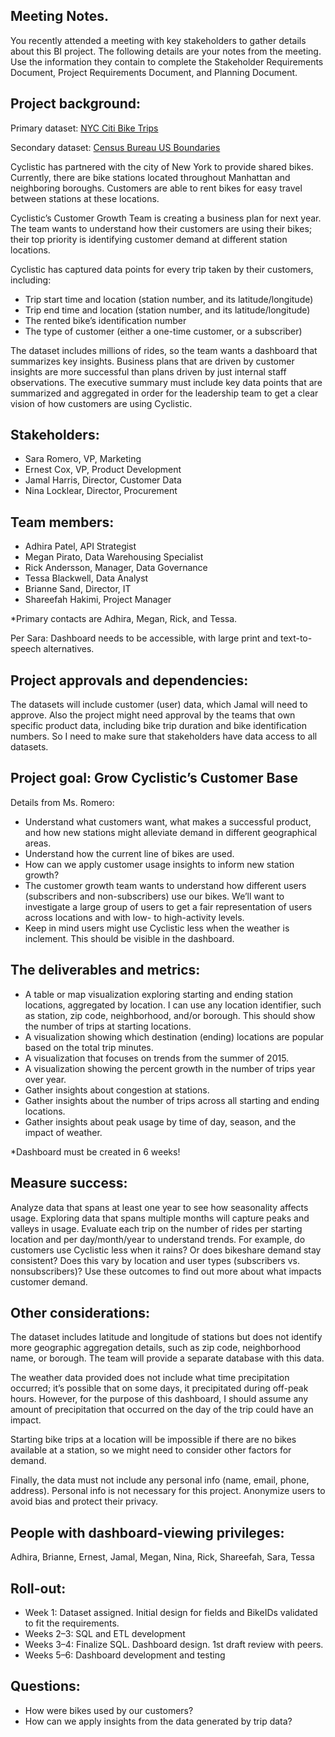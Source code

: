 ## Meeting Notes.

You recently attended a meeting with key stakeholders to gather details about this BI project. The following details are your notes from the meeting. Use the information they contain to complete the Stakeholder Requirements Document, Project Requirements Document, and Planning Document.

## Project background:

Primary dataset: [NYC Citi Bike Trips](https://console.cloud.google.com/marketplace/details/city-of-new-york/nyc-citi-bike)

Secondary dataset: [Census Bureau US Boundaries](https://console.cloud.google.com/marketplace/product/united-states-census-bureau/us-geographic-boundaries)

Cyclistic has partnered with the city of New York to provide shared bikes. Currently, there are bike stations located throughout Manhattan and neighboring boroughs. Customers are able to rent bikes for easy travel between stations at these locations.

Cyclistic’s Customer Growth Team is creating a business plan for next year. The team wants to understand how their customers are using their bikes; their top priority is identifying customer demand at different station locations.

Cyclistic has captured data points for every trip taken by their customers, including:

-	Trip start time and location (station number, and its latitude/longitude)
-	Trip end time and location (station number, and its latitude/longitude)
-	The rented bike’s identification number
-	The type of customer (either a one-time customer, or a subscriber)

The dataset includes millions of rides, so the team wants a dashboard that summarizes key insights. Business plans that are driven by customer insights are more successful than plans driven by just internal staff observations. The executive summary must include key data points that are summarized and aggregated in order for the leadership team to get a clear vision of how customers are using Cyclistic.

## Stakeholders: 

-	Sara Romero, VP, Marketing
-	Ernest Cox, VP,  Product Development
-	Jamal Harris, Director, Customer Data
-	Nina Locklear, Director, Procurement

## Team members: 

-	Adhira Patel, API Strategist
-	Megan Pirato, Data Warehousing Specialist
-	Rick Andersson, Manager, Data Governance 
-	Tessa Blackwell, Data Analyst
-	Brianne Sand, Director, IT
-	Shareefah Hakimi, Project Manager
  
*Primary contacts are Adhira, Megan, Rick, and Tessa. 

Per Sara: Dashboard needs to be accessible, with large print and text-to-speech alternatives.

## Project approvals and dependencies:

The datasets will include customer (user) data, which Jamal will need to approve. Also the project might need approval by the teams that own specific product data, including bike trip duration and bike identification numbers. So I need to make sure that stakeholders have data access to all datasets.

## Project goal: Grow Cyclistic’s Customer Base

Details from Ms. Romero:

-	Understand what customers want, what makes a successful product, and how new stations might alleviate demand in different geographical areas.
-	Understand how the current line of bikes are used.
-	How can we apply customer usage insights to inform new station growth?
-	The customer growth team wants to understand how different users (subscribers and non-subscribers) use our bikes. We’ll want to investigate a large group of users to get a fair representation of users across locations and with low- to high-activity levels.
-	Keep in mind users might use Cyclistic less when the weather is inclement. This should be visible in the dashboard.

## The deliverables and metrics:

-	A table or map visualization exploring starting and ending station locations, aggregated by location. I can use any location identifier, such as station, zip code, neighborhood, and/or borough. This should show the number of trips at starting locations.
- A visualization showing which destination (ending) locations are popular based on the total trip minutes.
-	A visualization that focuses on trends from the summer of 2015.
-	A visualization showing the percent growth in the number of trips year over year.
-	Gather insights about congestion at stations.
-	Gather insights about the number of trips across all starting and ending locations.
-	Gather insights about peak usage by time of day, season, and the impact of weather.
  
*Dashboard must be created in 6 weeks!

## Measure success:

Analyze data that spans at least one year to see how seasonality affects usage. Exploring data that spans multiple months will capture peaks and valleys in usage. Evaluate each trip on the number of rides per starting location and per day/month/year to understand trends. For example, do customers use Cyclistic less when it rains? Or does bikeshare demand stay consistent? Does this vary by location and user types (subscribers vs. nonsubscribers)? Use these outcomes to find out more about what impacts customer demand.

## Other considerations:

The dataset includes latitude and longitude of stations but does not identify more geographic aggregation details, such as zip code, neighborhood name, or borough. The team will provide a separate database with this data. 

The weather data provided does not include what time precipitation occurred; it’s possible that on some days, it precipitated during off-peak hours. However, for the purpose of this dashboard, I should assume any amount of precipitation that occurred on the day of the trip could have an impact.

Starting bike trips at a location will be impossible if there are no bikes available at a station, so we might need to consider other factors for demand.

Finally, the data must not include any personal info (name, email, phone, address). Personal info is not necessary for this project. Anonymize users to avoid bias and protect their privacy. 

## People with dashboard-viewing privileges: 

Adhira, Brianne, Ernest, Jamal, Megan, Nina, Rick, Shareefah, Sara, Tessa

## Roll-out:

-	Week 1: Dataset assigned. Initial design for fields and BikeIDs validated to fit the requirements.
-	Weeks 2–3: SQL and ETL development
-	Weeks 3–4: Finalize SQL. Dashboard design. 1st draft review with peers.
-	Weeks 5–6: Dashboard development and testing

## Questions:

-	How were bikes used by our customers?
-	How can we apply insights from the data generated by trip data?
